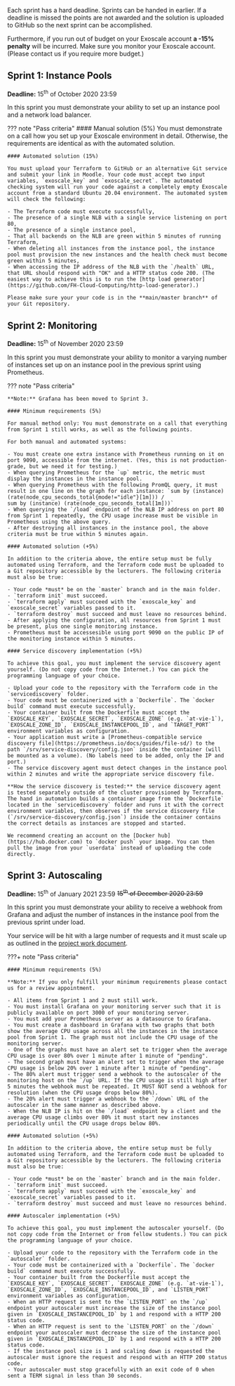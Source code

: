 Each sprint has a hard deadline. Sprints can be handed in earlier. If a deadline is missed the points are not awarded and the solution is uploaded to GitHub so the next sprint can be accomplished.

Furthermore, if you run out of budget on your Exoscale account **a -15% penalty** will be incurred. Make sure you monitor your Exoscale account. (Please contact us if you require more budget.) 

## Sprint 1: Instance Pools

**Deadline:** 15<sup>th</sup> of October 2020 23:59

In this sprint you must demonstrate your ability to set up an instance pool and a network load balancer.

??? note "Pass criteria"
    #### Manual solution (5%)
    You must demonstrate on a call how you set up your Exoscale environment in detail. Otherwise, the requirements are identical as with the automated solution.
    
    #### Automated solution (15%)

    You must upload your Terraform to GitHub or an alternative Git service and submit your link in Moodle. Your code must accept two input variables, `exoscale_key` and `exoscale_secret`. The automated checking system will run your code against a completely empty Exoscale account from a standard Ubuntu 20.04 environment. The automated system will check the following:

    - The Terraform code must execute successfully,
    - The presence of a single NLB with a single service listening on port 80,
    - The presence of a single instance pool,
    - That all backends on the NLB are green within 5 minutes of running Terraform,
    - When deleting all instances from the instance pool, the instance pool must provision the new instances and the health check must become green within 5 minutes,
    - When accessing the IP address of the NLB with the `/health` URL, that URL should respond with "OK" and a HTTP status code 200. (The easiest way to achieve this is to run the [http load generator](https://github.com/FH-Cloud-Computing/http-load-generator).)
    
    Please make sure your your code is in the **main/master branch** of your Git repository.

## Sprint 2: Monitoring

**Deadline:** 15<sup>th</sup> of November 2020 23:59

In this sprint you must demonstrate your ability to monitor a varying number of instances set up on an instance pool in the previous sprint using Prometheus.

??? note "Pass criteria"

    **Note:** Grafana has been moved to Sprint 3.

    #### Minimum requirements (5%)
    
    For manual method only: You must demonstrate on a call that everything from Sprint 1 still works, as well as the following points.
    
    For both manual and automated systems:
    
    - You must create one extra instance with Prometheus running on it on port 9090, accessible from the internet. (Yes, this is not production-grade, but we need it for testing.)
    - When querying Prometheus for the `up` metric, the metric must display the instances in the instance pool.
    - When querying Prometheus with the following PromQL query, it must result in one line on the graph for each instance: `sum by (instance) (rate(node_cpu_seconds_total{mode!="idle"}[1m])) /
    sum by (instance) (rate(node_cpu_seconds_total[1m]))`
    - When querying the `/load` endpoint of the NLB IP address on port 80 from Sprint 1 repeatedly, the CPU usage increase must be visible in Prometheus using the above query.
    - After destroying all instances in the instance pool, the above criteria must be true within 5 minutes again.

    #### Automated solution (+5%)
    
    In addition to the criteria above, the entire setup must be fully automated using Terraform, and the Terraform code must be uploaded to a Git repository accessible by the lecturers. The following criteria must also be true:
    
    - Your code *must* be on the `master` branch and in the main folder.
    - `terraform init` must succeed.
    - `terraform apply` must succeed with the `exoscale_key` and `exoscale_secret` variables passed to it.
    - `terraform destroy` must succeed and must leave no resources behind.
    - After applying the configuration, all resources from Sprint 1 must be present, plus one single monitoring instance.
    - Prometheus must be accessesible using port 9090 on the public IP of the monitoring instance within 5 minutes.
    
    #### Service discovery implementation (+5%)
    
    To achieve this goal, you must implement the service discovery agent yourself. (Do not copy code from the Internet.) You can pick the programming language of your choice.
    
    - Upload your code to the repository with the Terraform code in the `servicediscovery` folder.
    - Your code must be containerized with a `Dockerfile`. The `docker build` command must execute successfully.
    - Your container built from the Dockerfile must accept the `EXOSCALE_KEY`, `EXOSCALE_SECRET`, `EXOSCALE_ZONE` (e.g. `at-vie-1`), `EXOSCALE_ZONE_ID`, `EXOSCALE_INSTANCEPOOL_ID`, and `TARGET_PORT` environment variables as configuration.
    - Your application must write a [Prometheus-compatible service discovery file](https://prometheus.io/docs/guides/file-sd/) to the path `/srv/service-discovery/config.json` inside the container (will be mounted as a volume). (No labels need to be added, only the IP and port.)
    - The service discovery agent must detect changes in the instance pool within 2 minutes and write the appropriate service discovery file.
    
    **How the service discovery is tested:** the service discovery agent is tested separately outside of the cluster provisioned by Terraform. The hand in automation builds a container image from the `Dockerfile` located in the `servicediscovery` folder and runs it with the correct environment variables, then observes if the service discovery file (`/srv/service-discovery/config.json`) inside the container contains the correct details as instances are stopped and started.
    
    We recommend creating an account on the [Docker hub](https://hub.docker.com) to `docker push` your image. You can then pull the image from your `userdata` instead of uploading the code directly.

## Sprint 3: Autoscaling

**Deadline:** 15<sup>th</sup> of January 2021 23:59 <strike>15<sup>th</sup> of December 2020 23:59</strike>

In this sprint you must demonstrate your ability to receive a webhook from Grafana and adjust the number of instances in the instance pool from the previous sprint under load.

Your service will be hit with a large number of requests and it must scale up as outlined in the [project work document](/projectwork).

???+ note "Pass criteria"
    
    #### Minimum requirements (5%)
    
    **Note:** If you only fulfill your minimum requirements please contact us for a review appointment.
    
    - All items from Sprint 1 and 2 must still work.
    - You must install Grafana on your monitoring server such that it is publicly available on port 3000 of your monitoring server.
    - You must add your Prometheus server as a datasource to Grafana.
    - You must create a dashboard in Grafana with two graphs that both show the average CPU usage across all the instances in the instance pool from Sprint 1. The graph must not include the CPU usage of the monitoring server.
    - One of the graphs must have an alert set to trigger when the average CPU usage is over 80% over 1 minute after 1 minute of "pending".
    - The second graph must have an alert set to trigger when the average CPU usage is below 20% over 1 minute after 1 minute of "pending".
    - The 80% alert must trigger send a webhook to the autoscaler of the monitoring host on the `/up` URL. If the CPU usage is still high after 5 minutes the webhook must be repeated. It MUST NOT send a webhook for resolution (when the CPU usage drops below 80%).
    - The 20% alert must trigger a webhook to the `/down` URL of the autoscaler in the same manner as described above.
    - When the NLB IP is hit on the `/load` endpoint by a client and the average CPU usage climbs over 80% it must start new instances periodically until the CPU usage drops below 80%.
    
    #### Automated solution (+5%)
    
    In addition to the criteria above, the entire setup must be fully automated using Terraform, and the Terraform code must be uploaded to a Git repository accessible by the lecturers. The following criteria must also be true:
    
    - Your code *must* be on the `master` branch and in the main folder.
    - `terraform init` must succeed.
    - `terraform apply` must succeed with the `exoscale_key` and `exoscale_secret` variables passed to it.
    - `terraform destroy` must succeed and must leave no resources behind.
    
    #### Autoscaler implementation (+5%)
    
    To achieve this goal, you must implement the autoscaler yourself. (Do not copy code from the Internet or from fellow students.) You can pick the programming language of your choice. 
    
    - Upload your code to the repository with the Terraform code in the `autoscaler` folder.
    - Your code must be containerized with a `Dockerfile`. The `docker build` command must execute successfully.
    - Your container built from the Dockerfile must accept the `EXOSCALE_KEY`, `EXOSCALE_SECRET`, `EXOSCALE_ZONE` (e.g. `at-vie-1`), `EXOSCALE_ZONE_ID`, `EXOSCALE_INSTANCEPOOL_ID`, and `LISTEN_PORT` environment variables as configuration.
    - When an HTTP request is sent to the `LISTEN_PORT` on the `/up` endpoint your autoscaler must increase the size of the instance pool given in `EXOSCALE_INSTANCEPOOL_ID` by 1 and respond with a HTTP 200 status code.
    - When an HTTP request is sent to the `LISTEN_PORT` on the `/down` endpoint your autoscaler must decrease the size of the instance pool given in `EXOSCALE_INSTANCEPOOL_ID` by 1 and respond with a HTTP 200 status code.
    - If the instance pool size is 1 and scaling down is requested the autoscaler must ignore the request and respond with an HTTP 200 status code.
    - Your autoscaler must stop gracefully with an exit code of 0 when sent a TERM signal in less than 30 seconds.
